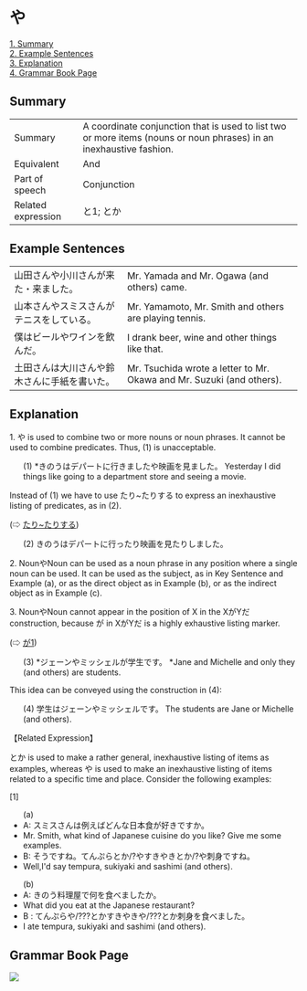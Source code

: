 # や

[1. Summary](#summary)<br>
[2. Example Sentences](#example-sentences)<br>
[3. Explanation](#explanation)<br>
[4. Grammar Book Page](#grammar-book-page)<br>


## Summary

<table><tr>   <td>Summary</td>   <td>A coordinate conjunction that is used to list two or more items (nouns or noun phrases) in an inexhaustive fashion.</td></tr><tr>   <td>Equivalent</td>   <td>And</td></tr><tr>   <td>Part of speech</td>   <td>Conjunction</td></tr><tr>   <td>Related expression</td>   <td>と1; とか</td></tr></table>

## Example Sentences

<table><tr>   <td>山田さんや小川さんが来た・来ました。</td>   <td>Mr. Yamada and Mr. Ogawa (and others) came.</td></tr><tr>   <td>山本さんやスミスさんがテニスをしている。</td>   <td>Mr. Yamamoto, Mr. Smith and others are playing tennis.</td></tr><tr>   <td>僕はビールやワインを飲んだ。</td>   <td>I drank beer, wine and other things like that.</td></tr><tr>   <td>土田さんは大川さんや鈴木さんに手紙を書いた。</td>   <td>Mr. Tsuchida wrote a letter to Mr. Okawa and Mr. Suzuki (and others).</td></tr></table>

## Explanation

<p>1. <span class="cloze">や</span> is used to combine two or more nouns or noun phrases. It cannot be used to combine predicates. Thus, (1) is unacceptable.</p>  <ul>(1) *きのうはデパートに行きました<span class="cloze">や</span>映画を見ました。</li> Yesterday I did things like going to a department store and seeing a movie.</li> </ul>  <p>Instead of (1) we have to use たり~たりする to express an inexhaustive listing of predicates, as in (2).</p>  <p>(⇨ <a href="#㊦ たり～たりする">たり~たりする</a>)</p>  <ul>(2) きのうはデパートに行ったり映画を見たりしました。</li> </ul>  <p>2. Noun<span class="cloze">や</span>Noun can be used as a noun phrase in any position where a single noun can be used. It can be used as the subject, as in Key Sentence and Example (a), or as the direct object as in Example (b), or as the indirect object as in Example (c).</p>  <p>3. Noun<span class="cloze">や</span>Noun cannot appear in the position of X in the XがYだ construction, because が in XがYだ is a highly exhaustive listing marker.</p>  <p>(⇨ <a href="#㊦ が (1)">が1</a>)</p>  <ul>(3) *ジェーン<span class="cloze">や</span>ミッシェルが学生です。</li> *Jane and Michelle and only they (and others) are students.</li> </ul>  <p>This idea can be conveyed using the construction in (4):</p>  <ul>(4) 学生はジェーン<span class="cloze">や</span>ミッシェルです。</li> The students are Jane or Michelle (and others).</li> </ul>  <p>【Related Expression】</p>  <p>とか is used to make a rather general, inexhaustive listing of items as examples, whereas <span class="cloze">や</span> is used to make an inexhaustive listing of items related to a specific time and place. Consider the following examples:</p>  <p>[1]</p>   <ul>(a) <li>A: スミスさんは例えばどんな日本食が好きですか。</li> <li>Mr. Smith, what kind of Japanese cuisine do you like? Give me some examples.</li> <div class="divide"></div> <li>B: そうですね。てんぷらとか/?<span class="cloze">や</span>すきやきとか/?<span class="cloze">や</span>刺身ですね。</li> <li>Well,I'd say tempura, sukiyaki and sashimi (and others).</li> </ul>  <ul>(b) <li>A: きのう料理屋で何を食べましたか。</li> <li>What did you eat at the Japanese restaurant?</li> <div class="divide"></div> <li>B : てんぷら<span class="cloze">や</span>/???とかすきやき<span class="cloze">や</span>/???とか刺身を食べました。</li> <li>I ate tempura, sukiyaki and sashimi (and others).</li> </ul>

## Grammar Book Page

![](../img/Basicや.png)

